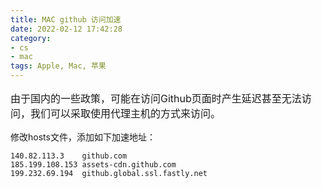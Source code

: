 ```yaml
---
title: MAC github 访问加速
date: 2022-02-12 17:42:28
category:
- cs
- mac
tags: Apple, Mac, 苹果
---
```


<p style="font-size: 16px; ">
由于国内的一些政策，可能在访问Github页面时产生延迟甚至无法访问，我们可以采取使用代理主机的方式来访问。
</p>

修改hosts文件，添加如下加速地址：
```
140.82.113.3    github.com
185.199.108.153 assets-cdn.github.com
199.232.69.194  github.global.ssl.fastly.net
```
